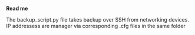 **Read me**


The backup_script.py file takes backup over SSH from networking devices. 
IP addressess are manager via corresponding .cfg files in the same folder
